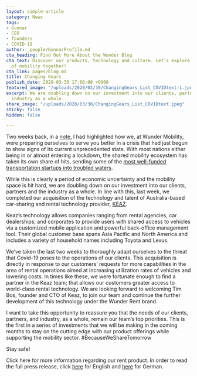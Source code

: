 ```yaml
---
layout: simple-article
category: News
tags:
- Gunnar
- CEO
- founders
- COVID-19
author: _people/GunnarProfile.md
cta_heading: Find Out More About the Wunder Blog
cta_text: Discover our products, technology and culture. Let’s explore the future
  of mobility together!
cta_link: pages/blog.md
title: Changing Gears
publish_date: 2020-03-30 17:00:00 +0000
featured_image: "/uploads/2020/03/30/ChangingGears_List_COVIDtext-1.jpeg"
excerpt: We are doubling down on our investment into our clients, partners and the
  industry as a whole.
share_image: "/uploads/2020/03/30/ChangingGears_List_COVIDtext.jpeg"
sticky: false
hidden: false

---
```

Two weeks back, in a [note](https://www.wundermobility.com/blog/a-note-on-covid-19), I had highlighted how we, at Wunder Mobility, were preparing ourselves to serve you better in a crisis that had just begun to show signs of its current unprecedented state. With most nations either being in or almost entering a lockdown, the shared mobility ecosystem has taken its own share of hits, sending some of the [most well-funded transportation startups into troubled waters](https://www.bloomberg.com/news/articles/2020-03-20/softbank-backed-getaround-looks-for-buyer-as-demand-evaporates).

While this is clearly a period of economic uncertainty and the mobility space is hit hard, we are doubling down on our investment into our clients, partners and the industry as a whole. In line with this, last week, we completed our acquisition of the technology and talent of Australia-based car-sharing and rental technology provider, [KEAZ](https://keaz.co/).

Keaz’s technology allows companies ranging from rental agencies, car dealerships, and corporates to provide users with shared access to vehicles via a customized mobile application and powerful back-office management tool. Their global customer base spans Asia Pacific and North America and includes a variety of household names including Toyota and Lexus.

We’ve taken the last two weeks to thoroughly adapt ourselves to the threat that Covid-19 poses to the operations of our clients. This acquisition is directly in response to our customers’ requests for more capabilities in the area of rental operations aimed at increasing utilization rates of vehicles and lowering costs. In times like these, we were fortunate enough to find a partner in the Keaz team; that allows our customers greater access to world-class rental technology. We are looking forward to welcoming Tim Bos, founder and CTO of Keaz, to join our team and continue the further development of this technology under the Wunder Rent brand.

I want to take this opportunity to reassure you that the needs of our clients, partners, and industry, as a whole, remain our team’s top priorities. This is the first in a series of investments that we will be making in the coming months to stay on the cutting edge with our product offerings while supporting the mobility sector. #BecauseWeShareTomorrow

Stay safe!

Click here for more information regarding our rent product. In order to read the full press release, click [here](https://finance.yahoo.com/news/wunder-mobility-acquires-leading-car-160000778.html) for English and [here](https://www.handelsblatt.com/unternehmen/mittelstand/familienunternehmer/gunnar-froh-der-gruender-von-wunder-mobility-nutzt-die-coronakrise-fuer-zukaeufe-/25688830.html?ticket=ST-1662480-wsGAdOtkbSIptcYjKReO-ap1) for German.